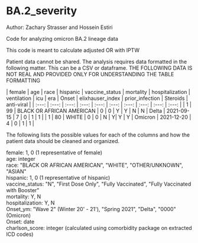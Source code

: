 # BA.2_severity
Author: Zachary Strasser and Hossein Estiri

Code for analyzing omicron BA.2 lineage data

This code is meant to calculate adjusted OR with IPTW

Patient data cannot be shared. The analysis requires data formatted in the following matter. This can be a CSV or dataframe. THE FOLLOWING DATA IS NOT REAL AND PROVIDED ONLY FOR UNDERSTANDING THE TABLE FORMATTING

| female | age | race | hispanic | vaccine_status | mortality | hospitalization | ventilation | icu | era | Onset | elixhauser_index | prior_infection | Steroids | anti-viral |
| :---: | :---: | :---: | :---: | :---: | :---: | :---: | :---: | :---: | :---: |
| 1 | 99 | BLACK OR AFRICAN AMERICAN | 0 | 0 | Y | Y | N | N |  Delta | 2021-09-15 | 7 |  0 | 1 | 1 |
| 1 | 80 | WHITE | 0 | 0 | N | Y| Y | Y |  Omicron | 2021-12-20 | 4 |  0 | 1 | 1 |

The following lists the possible values for each of the columns and how the patient data should be cleaned and organized.

female: 1, 0 (1 representative of female) <br> 
age: integer  <br> 
race: "BLACK OR AFRICAN AMERICAN", "WHITE", "OTHER/UNKNOWN", "ASIAN"  <br> 
hispanic: 1, 0 (1 representative of hispanic)  <br> 
vaccine_status: "N", "First Dose Only", "Fully Vaccinated", "Fully Vaccinated with Booster"  <br> 
mortality: Y, N  <br> 
hospitalization: Y, N  <br> 
Onset_ym: "Wave 2" (Winter 20' - 21'), "Spring 2021", "Delta", "0000" (Omicron)  <br> 
Onset: date  <br> 
charlson_score: integer  (calculated using comorbidity package on extracted ICD codes) 
